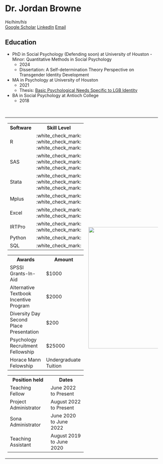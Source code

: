 # Dr. Jordan Browne
*He/him/his*  
[Google Scholar](https://scholar.google.com/citations?user=ZT9XsRkAAAAJ&hl=en)
[LinkedIn](https://www.linkedin.com/in/lindsay-browne-2688292b4/)
[Email](mailto:ljbrowne@uh.edu)
## Education
- PhD in Social Psychology (Defending soon) at University of Houston
      - Minor: Quantitative Methods in Social Psychology
    - 2024
    - Dissertation: A Self-determination Theory Perspective on Transgender Identity Development  
- MA in Psychology at University of Houston
    - 2021
    - Thesis: [Basic Psychological Needs Specific to LGB Identity](https://uh-ir.tdl.org/server/api/core/bitstreams/4d338c59-5520-4888-81a0-731416a6dd6b/content)
- BA in Social Psychology at Antioch College
    - 2018


<html>​

<table>
  

  <tr>
    <td valign="Top"> 
<table >
  <tr>
  <th> Software</th>
  <th>Skill Level</th>
    </tr>
  <tr>
    <td>R</td>
    <td> :white_check_mark: :white_check_mark: :white_check_mark:</td>
  </tr>
   <tr>
    <td>SAS</td>
    <td> :white_check_mark: :white_check_mark: :white_check_mark:</td>
  </tr>
   <tr>
    <td>Stata</td>
    <td>:white_check_mark: :white_check_mark: :white_check_mark:</td>
  </tr>
   <tr>
    <td>Mplus</td>
    <td> :white_check_mark: :white_check_mark: </td>
  </tr>
    <tr>
    <td>Excel</td>
    <td>:white_check_mark: :white_check_mark:</td>
  </tr>
    <tr>
    <td>IRTPro</td>
    <td>:white_check_mark: :white_check_mark: </td>
  </tr>
    <tr>
    <td>Python</td>
      <td>:white_check_mark:</td>
    </tr>
    <tr>
    <td>SQL</td>
    <td>
      :white_check_mark:
    </td>
  </tr>
</table>
<table>
  <tr>
  <th>Awards</th>
    <th>Amount</th>
    </tr>
  <tr><td>SPSSI Grants-In-Aid</td>
  <td> $1000</td></tr>
  <tr><td>Alternative Textbook Incentive Program</td>
  <td> $2000</td></tr>
  <tr><td>Diversity Day Second Place Presentation</td>
  <td> $200</td></tr>
  <tr><td>Psychology Recruitment Fellowship</td>
  <td>$25000</td></tr>
  <tr><td>Horace Mann Felowship</td>
  <td> Undergraduate Tuition</td></tr>
</table>
    
<table><tr><th>Position held</th> <th>Dates</th></tr>
<tr><td>Teaching Fellow</td><td>June 2022 to Present</td></tr>
<tr><td>Project Administrator</td><td>August 2022 to Present</td></tr>
<tr><td>Sona Administrator</td><td>June 2020 to June 2022</td></tr>
<tr><td>Teaching Assistant</td><td>August 2019 to June 2020</td></tr>
</table>
  </td>
  <td>
     <img src="https://github.com/user-attachments/assets/604b77dc-dde3-4a9d-8def-3c4ec7139821" width="400">
  </td>
  </tr>
</table>
</html>


<!---
dr-lj-browne/dr-lj-browne is a ✨ special ✨ repository because its `README.md` (this file) appears on your GitHub profile.
You can click the Preview link to take a look at your changes.
--->
